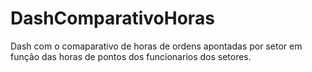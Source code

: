 # DashComparativoHoras

Dash  com o comaparativo de horas de ordens apontadas por setor em função das horas de pontos dos funcionarios dos setores.
